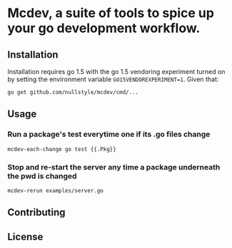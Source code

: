 # Mcdev, a suite of tools to spice up your go development workflow.



## Installation

Installation requires go 1.5 with the go 1.5 vendoring experiment turned on by
setting the environment variable `GO15VENDOREXPERIMENT=1`.  Given that:

```
go get github.com/nullstyle/mcdev/cmd/...
```

## Usage

### Run a package's test everytime one if its .go files change
```
mcdev-each-change go test {{.Pkg}}
```

### Stop and re-start the server any time a package underneath the pwd is changed
```
mcdev-rerun examples/server.go
```

## Contributing

## License
